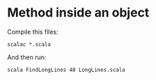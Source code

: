 # Method inside an object

Compile this files:

    scalac *.scala

And then run:

    scala FindLongLines 48 LongLines.scala



